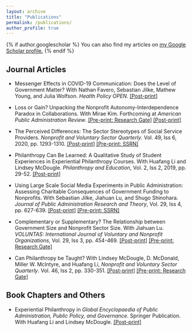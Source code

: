 ```yaml
---
layout: archive
title: "Publications"
permalink: /publications/
author_profile: true
---
```


{% if author.googlescholar %}
  You can also find my articles on <u><a href="{{author.googlescholar}}">my Google Scholar profile</a>.</u>
{% endif %}
## Journal Articles

* Messenger Effects in COVID-19 Communication: Does the Level of Government Matter? With Nathan Favero, Sebastian Jilke, Mathew Young, and Julia Wolfson. _Health Policy OPEN_. <a href="https://doi.org/10.1016/j.hpopen.2020.100027" target="_blank"><u>[Post-print]</u></a>

* Loss or Gain? Unpacking the Nonprofit Autonomy-Interdependence Paradox in Collaborations. With Mirae Kim. Forthcoming at _American Public Administration Review_. <a href="https://www.researchgate.net/publication/346928554_Loss_or_Gain_Unpacking_the_Nonprofit_Autonomy-Interdependence_Paradox_in_Collaborations?channel=doi&linkId=5fd2667792851c00f8661419&showFulltext=true" target="_blank"><u>[Pre-print: Research Gate]</u></a> <a href="https://doi.org/10.1177/0275074020983802" target="_blank"><u>[Post-print]</u></a>

* The Perceived Differences: The Sector Stereotypes of Social Service Providers. _Nonprofit and Voluntary Sector Quarterly_. Vol. 49, Iss 6, 2020, pp. 1293-1310. <a href="https://journals.sagepub.com/doi/full/10.1177/0899764020925903?casa_token=qlz9_3X2WT0AAAAA%3Ab0AEksTMES7VNfdAd_s8Ijh2_h-Kr-fQkWDsCvZXj4d04s7AsldRzLJZChp3TZETxIsCg8gT4JQ" target="_blank"><u>[Post-print]</u></a> <a href="https://papers.ssrn.com/sol3/papers.cfm?abstract_id=3733965" target="_blank"><u>[Pre-print: SSRN]</u></a>

* Philanthropy Can Be Learned: A Qualitative Study of Student Experiences in Experiential Philanthropy Courses. With Huafang Li and Lindsey McDougle. _Philanthropy and Education_, Vol. 2, Iss 2, 2019, pp. 29-52. <a href="https://www.jstor.org/stable/10.2979/phileduc.2.2.02?seq=1" target="_blank"><u>[Post-print]</u></a>

* Using Large Scale Social Media Experiments in Public Administration: Assessing Charitable Consequences of Government Funding to Nonprofits. With Sebastian Jilke, Jiahuan Lu, and Shugo Shinohara. _Journal of Public Administration Research and Theory_, Vol. 29, Iss 4, pp. 627-639. <a href="https://academic.oup.com/jpart/advance-article-abstract/doi/10.1093/jopart/muy021/4995543" target="_blank"><u>[Post-print]</u></a>  <a href="https://papers.ssrn.com/sol3/papers.cfm?abstract_id=3164576" target="_blank"><u>[Pre-print: SSRN]</u></a>

* Complementary or Supplementary? The Relationship between Government Size and Nonprofit Sector Size. With Jiahuan Lu. _VOLUNTAS: International Journal of Voluntary and Nonprofit Organizations_, Vol. 29, Iss 3, pp. 454-469. <a href="https://link.springer.com/article/10.1007%2Fs11266-018-9981-2" target="_blank"><u>[Post-print]</u></a> <a href="https://www.researchgate.net/publication/323647908_Complementary_or_Supplementary_The_Relationship_Between_Government_Size_and_Nonprofit_Sector_Size" target="_blank"><u>[Pre-print: Research Gate]</u></a>

* Can Philanthropy be Taught? With Lindsey McDougle, D. McDonald, Miller W. McIntyre, and Huafang Li, _Nonprofit and Voluntary Sector Quarterly_. Vol. 46, Iss 2, pp. 330-351. <a href="https://journals.sagepub.com/doi/full/10.1177/0899764016662355?casa_token=xfohrxowyZgAAAAA%3AhPNZlcKkLJT_OBOnioCNinRgmG57QvLVwa6XrEiv8BcwIS67hKxMDklYbN850H12c2h8zKgd_zs" target="_blank"><u>[Post-print]</u></a> <a href="https://www.researchgate.net/publication/307971126_Can_Philanthropy_be_Taught" target="_blank"><u>[Pre-print: Research Gate]</u></a>

## Book Chapters and Others

* Experiential Philanthropy in _Global Encyclopaedia of Public Administration, Public Policy, and Governance_. Springer Publication. With Huafang Li and Lindsey McDougle. <a href="https://link.springer.com/referenceworkentry/10.1007%2F978-3-319-31816-5_3048-1" target="_blank"><u>[Post-print]</u></a>

